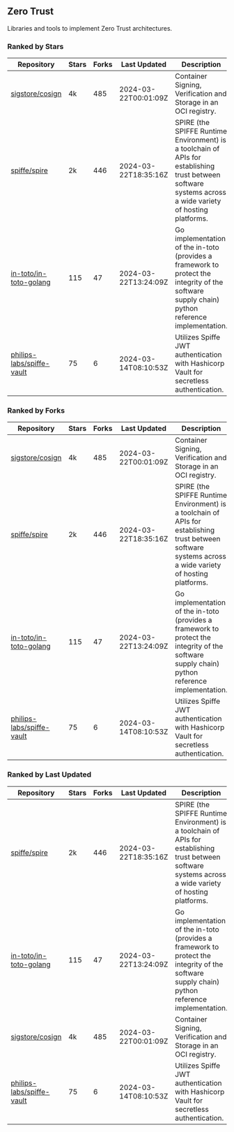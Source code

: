 ## Zero Trust

Libraries and tools to implement Zero Trust architectures.

### Ranked by Stars

| Repository | Stars | Forks | Last Updated | Description | 
|------------|-------|-------|--------------|-------------|
| [sigstore/cosign](https://github.com/sigstore/cosign) | 4k | 485 | 2024-03-22T00:01:09Z |  Container Signing, Verification and Storage in an OCI registry. |
| [spiffe/spire](https://github.com/spiffe/spire) | 2k | 446 | 2024-03-22T18:35:16Z |  SPIRE (the SPIFFE Runtime Environment) is a toolchain of APIs for establishing trust between software systems across a wide variety of hosting platforms. |
| [in-toto/in-toto-golang](https://github.com/in-toto/in-toto-golang) | 115 | 47 | 2024-03-22T13:24:09Z |  Go implementation of the in-toto (provides a framework to protect the integrity of the software supply chain) python reference implementation. |
| [philips-labs/spiffe-vault](https://github.com/philips-labs/spiffe-vault) | 75 | 6 | 2024-03-14T08:10:53Z |  Utilizes Spiffe JWT authentication with Hashicorp Vault for secretless authentication. |

### Ranked by Forks

| Repository | Stars | Forks | Last Updated | Description | 
|------------|-------|-------|--------------|-------------|
| [sigstore/cosign](https://github.com/sigstore/cosign) | 4k | 485 | 2024-03-22T00:01:09Z |  Container Signing, Verification and Storage in an OCI registry. |
| [spiffe/spire](https://github.com/spiffe/spire) | 2k | 446 | 2024-03-22T18:35:16Z |  SPIRE (the SPIFFE Runtime Environment) is a toolchain of APIs for establishing trust between software systems across a wide variety of hosting platforms. |
| [in-toto/in-toto-golang](https://github.com/in-toto/in-toto-golang) | 115 | 47 | 2024-03-22T13:24:09Z |  Go implementation of the in-toto (provides a framework to protect the integrity of the software supply chain) python reference implementation. |
| [philips-labs/spiffe-vault](https://github.com/philips-labs/spiffe-vault) | 75 | 6 | 2024-03-14T08:10:53Z |  Utilizes Spiffe JWT authentication with Hashicorp Vault for secretless authentication. |

### Ranked by Last Updated

| Repository | Stars | Forks | Last Updated | Description | 
|------------|-------|-------|--------------|-------------|
| [spiffe/spire](https://github.com/spiffe/spire) | 2k | 446 | 2024-03-22T18:35:16Z |  SPIRE (the SPIFFE Runtime Environment) is a toolchain of APIs for establishing trust between software systems across a wide variety of hosting platforms. |
| [in-toto/in-toto-golang](https://github.com/in-toto/in-toto-golang) | 115 | 47 | 2024-03-22T13:24:09Z |  Go implementation of the in-toto (provides a framework to protect the integrity of the software supply chain) python reference implementation. |
| [sigstore/cosign](https://github.com/sigstore/cosign) | 4k | 485 | 2024-03-22T00:01:09Z |  Container Signing, Verification and Storage in an OCI registry. |
| [philips-labs/spiffe-vault](https://github.com/philips-labs/spiffe-vault) | 75 | 6 | 2024-03-14T08:10:53Z |  Utilizes Spiffe JWT authentication with Hashicorp Vault for secretless authentication. |

